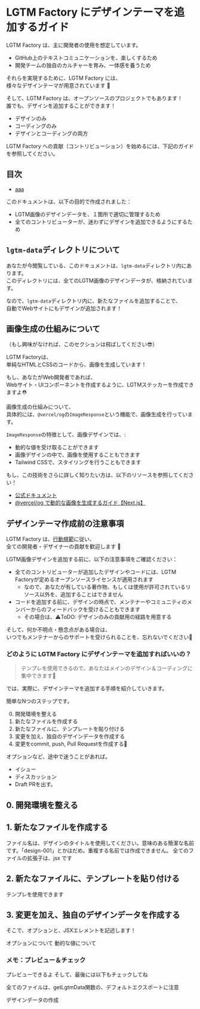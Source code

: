 # LGTM Factory にデザインテーマを追加するガイド

LGTM Factory は、主に開発者の使用を想定しています。

- GitHub上のテキストコミュニケーションを、楽しくするため
- 開発チームの独自のカルチャーを育み、一体感を養うため

それらを実現するために、LGTM Factory には、<br>
様々なデザインテーマが用意されています 🎨

そして、LGTM Factory は、オープンソースのプロジェクトでもあります！<br>
誰でも、デザインを追加することができます！

- デザインのみ
- コーディングのみ
- デザインとコーディングの両方

LGTM Factory への貢献（コントリビューション）を始めるには、下記のガイドを参照してください。

## 目次

- [aaa]()

このドキュメントは、以下の目的で作成されました：

- LGTM画像のデザインデータを、１箇所で適切に管理するため
- 全てのコントリビューターが、迷わずにデザインを追加できるようにするため

## `lgtm-data`ディレクトリについて

あなたが今閲覧している、このドキュメントは、`lgtm-data`ディレクトリ内にあります。<br>
このディレクトリには、全てのLGTM画像のデザインデータが、格納されています。

なので、`lgtm-data`ディレクトリ内に、新たなファイルを追加することで、<br>
自動でWebサイトにもデザインが追加されます！

## 画像生成の仕組みについて

（もし興味がなければ、このセクションは飛ばしてください😎）

LGTM Factoryは、<br>
単純なHTMLとCSSのコードから、画像を生成しています！

もし、あなたがWeb開発者であれば、<br>
Webサイト・UIコンポーネントを作成するように、LGTMステッカーを作成できますよ⛑️

画像生成の仕組みについて、<br>
具体的には、`@vercel/og`の`ImageResponse`という機能で、画像生成を行っています。

`ImageResponse`の特徴として、画像デザインでは、:

- 動的な値を受け取ることができます
- 画像デザインの中で、画像を使用することもできます
- Tailwind CSSで、スタイリングを行うこともできます

もし、この技術をさらに詳しく知りたい方は、以下のリソースを参照してください！

- [公式ドキュメント](https://nextjs.org/docs/app/api-reference/functions/image-response)
- [@vercel/og で動的な画像を生成するガイド【Next.js】](https://zenn.dev/kazzyfrog/articles/next-image-response-guide)

## デザインテーマ作成前の注意事項

LGTM Factory は、[行動規範](/.github/CODE_OF_CONDUCT.md)に従い、<br>
全ての開発者・デザイナーの貢献を歓迎します 💚

LGTM画像デザインを追加する前に、以下の注意事項をご確認ください：

- 全てのコントリビューターが追加したデザインやコードには、LGTM Factoryが定めるオープンソースライセンスが適用されます
  - なので、あなたが有している著作物、もしくは使用が許可されているリソース以外を、追加することはできません
- コードを追加する前に、デザインの時点で、メンテナーやコミュニティのメンバーからのフィードバックを受けることもできます
  - その場合は、⚠️ToDO: デザインのみの貢献用の経路を用意する

そして、何か不明点・懸念点がある場合は、<br>
いつでもメンテナーからのサポートを受けられることを、忘れないでください🙌

### どのように LGTM Factory にデザインテーマを追加すればいいの？

> テンプレを使用できるので、あなたはメインのデザイン＆コーディングに集中できます🚀

では、実際に、デザインテーマを追加する手順を紹介していきます。

簡単なNつのステップです。

0. 開発環境を整える
1. 新たなファイルを作成する
2. 新たなファイルに、テンプレートを貼り付ける
3. 変更を加え、独自のデザインデータを作成する
4. 変更をcommit, push, Pull Requestを作成する🎉

オプションなど、途中で迷うことがあれば。

- イシュー
- ディスカッション
- Draft PRを出す。

## 0. 開発環境を整える

## 1. 新たなファイルを作成する

ファイル名は、デザインのタイトルを使用してください。意味のある簡潔な名前です。「design-001」とかはだめ。重複する名前では作成できません。
全てのファイルの拡張子は、jsx です

## 2. 新たなファイルに、テンプレートを貼り付ける

テンプレを使用できます

## 3. 変更を加え、独自のデザインデータを作成する

そこで、オプションと、JSXエレメントを記述します！

オプションについて
動的な値について

### メモ：プレビュー＆チェック

プレビューできるよ
そして、最後には以下もチェックしてね

全てのファイルは、getLgtmData関数の、デフォルトエクスポートに注意

デザインデータの作成

